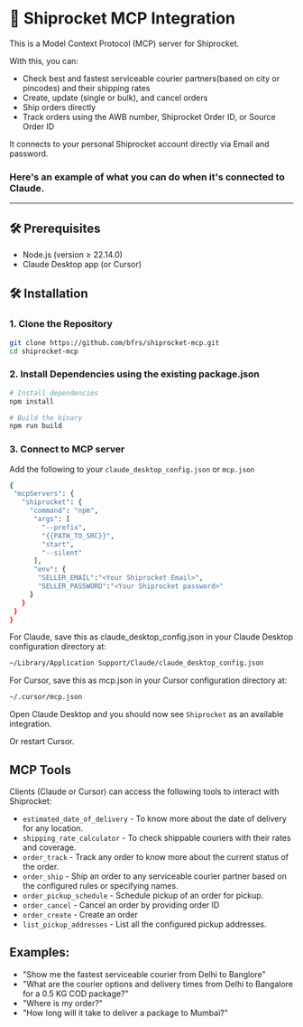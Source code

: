 # 🚀 Shiprocket MCP Integration

This is a Model Context Protocol (MCP) server for Shiprocket.

With this, you can:
- Check best and fastest serviceable courier partners(based on city or pincodes) and their shipping rates
- Create, update (single or bulk), and cancel orders
- Ship orders directly
- Track orders using the AWB number, Shiprocket Order ID, or Source Order ID

It connects to your personal Shiprocket account directly via Email and password.

### Here's an example of what you can do when it's connected to Claude.

---

## 🛠️ Prerequisites
- Node.js (version ≥ 22.14.0)
- Claude Desktop app (or Cursor)

## 🛠️ Installation

### 1. Clone the Repository
```bash
git clone https://github.com/bfrs/shiprocket-mcp.git
cd shiprocket-mcp
```

### 2. Install Dependencies using the existing package.json
```bash
# Install dependencies
npm install

# Build the binary
npm run build
```

### 3. Connect to MCP server
Add the following to your `claude_desktop_config.json` or `mcp.json`

```bash
{
 "mcpServers": {
   "shiprocket": {
     "command": "npm",
      "args": [
        "--prefix",
        "{{PATH_TO_SRC}}",
        "start",
        "--silent"
      ],
      "env": {
       "SELLER_EMAIL":"<Your Shiprocket Email>",
       "SELLER_PASSWORD":"<Your Shiprocket password>"
     }
   }
 }
}
```

For Claude, save this as claude_desktop_config.json in your Claude Desktop configuration directory at:
```bash
~/Library/Application Support/Claude/claude_desktop_config.json
```
For Cursor, save this as mcp.json in your Cursor configuration directory at:
```bash
~/.cursor/mcp.json
```

Open Claude Desktop and you should now see ``Shiprocket`` as an available integration.

Or restart Cursor.

## MCP Tools
Clients (Claude or Cursor) can access the following tools to interact with Shiprocket:

- `estimated_date_of_delivery` - To know more about the date of delivery for any location.
- `shipping_rate_calculator` - To check shippable couriers with their rates and coverage.
- `order_track` - Track any order to know more about the current status of the order. 
- `order_ship` - Ship an order to any serviceable courier partner based on the configured rules or specifying names.
- `order_pickup_schedule` - Schedule pickup of an order for pickup.
- `order_cancel` - Cancel an order by providing order ID
- `order_create` - Create an order
- `list_pickup_addresses` - List all the configured pickup addresses.

## Examples:
- "Show me the fastest serviceable courier from Delhi to Banglore"
- "What are the courier options and delivery times from Delhi to Bangalore for a 0.5 KG COD package?"
- "Where is my order?"
- "How long will it take to deliver a package to Mumbai?"
